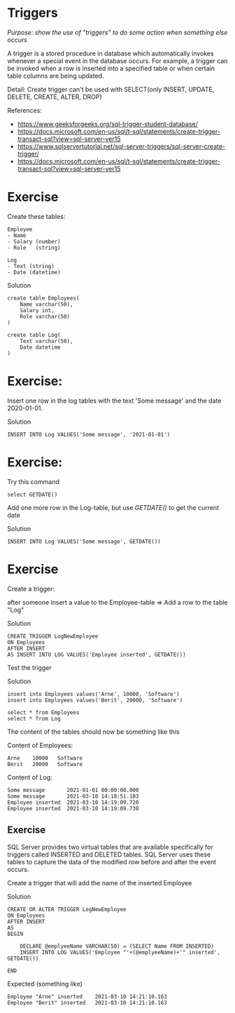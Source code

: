 
# Triggers

*Purpose: show the use of "triggers" to do some action when something else occurs*

 A trigger is a stored procedure in database which automatically invokes whenever a special event in the database occurs. For example, a trigger can be invoked when a row is inserted into a specified table or when certain table columns are being updated.

Detail: Create trigger can't be used with SELECT(only INSERT, UPDATE, DELETE, CREATE, ALTER, DROP)

References:
- https://www.geeksforgeeks.org/sql-trigger-student-database/
- https://docs.microsoft.com/en-us/sql/t-sql/statements/create-trigger-transact-sql?view=sql-server-ver15
- https://www.sqlservertutorial.net/sql-server-triggers/sql-server-create-trigger/
- https://docs.microsoft.com/en-us/sql/t-sql/statements/create-trigger-transact-sql?view=sql-server-ver15

# Exercise

Create these tables:

	Employee
	- Name
	- Salary (number)
	- Role   (string)

	Log
	- Text (string)
	- Date (datetime)

Solution

	create table Employees(
		Name varchar(50),
		Salary int,
		Role varchar(50)
	)

	create table Log(
		Text varchar(50),
		Date datetime
	)


# Exercise: 

Insert one row in the log tables with the text 'Some message' and the date 2020-01-01.

Solution

	INSERT INTO Log VALUES('Some message', '2021-01-01')

# Exercise: 

Try this command

	select GETDATE()

Add one more row in the Log-table, but use *GETDATE()* to get the current date

Solution

	INSERT INTO Log VALUES('Some message', GETDATE())

# Exercise

Create a trigger: 

after someone insert a value to the Employee-table => Add a row to the table "Log"

Solution

	CREATE TRIGGER LogNewEmployee  
	ON Employees  
	AFTER INSERT   
	AS INSERT INTO LOG VALUES('Employee inserted', GETDATE())


Test the trigger

Solution

	insert into Employees values('Arne', 10000, 'Software')
	insert into Employees values('Berit', 20000, 'Software')

	select * from Employees
	select * from Log

The content of the tables should now be something like this

Content of Employees:

	Arne	10000	Software
	Berit	20000	Software

Content of Log:

	Some message       2021-01-01 00:00:00.000
	Some message       2021-03-10 14:18:51.103
	Employee inserted  2021-03-10 14:19:09.720
	Employee inserted  2021-03-10 14:19:09.730

## Exercise

SQL Server provides two virtual tables that are available specifically for triggers called INSERTED and DELETED tables. SQL Server uses these tables to capture the data of the modified row before and after the event occurs.

Create a trigger that will add the name of the inserted Employee

Solution

	CREATE OR ALTER TRIGGER LogNewEmployee  
	ON Employees  
	AFTER INSERT   
	AS 
	BEGIN

		DECLARE @emplyeeName VARCHAR(50) = (SELECT Name FROM INSERTED)
		INSERT INTO LOG VALUES('Employee "'+(@emplyeeName)+'" inserted', GETDATE())
		
	END

Expected (something like)

	Employee "Arne" inserted	2021-03-10 14:21:10.163
	Employee "Berit" inserted	2021-03-10 14:21:10.163